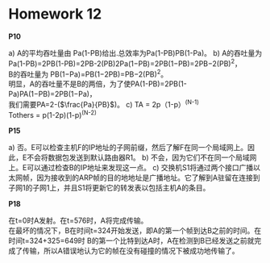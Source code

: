 # Homework 12

**P10**

a) A的平均吞吐量由 Pa(1-PB)给出.总效率为Pa(1-PB)PB(1-Pa)。
b) A的吞吐量为 Pa(1-PB)=2PB(1-PB)=2PB-2(PB)2Pa(1−PB)=2PB(1−PB)=2PB−2(PB)<sup>2</sup>，  
B的吞吐量为 PB(1−Pa)=PB(1−2PB)=PB−2(PB)<sup>2</sup>。  
明显，A的吞吐量不是B的两倍，为了使PA(1-PB)=2PB(1-Pa)PA(1−PB)=2PB(1−Pa)，  
我们需要PA=2-($\frac{Pa}{PB}$)。
c) TA = 2p（1-p）<sup>(N-1)</sup>  
Tothers = p(1-2p)(1-p)<sup>(N-2)</sup>

**P15**

a) 否。E可以检查主机F的IP地址的子网前缀，然后了解F在同一个局域网上。因此，E不会将数据包发送到默认路由器R1。
b) 不会，因为它们不在同一个局域网上。E可以通过检查B的IP地址来发现这一点。
c) 交换机S1将通过两个接口广播以太网帧，因为接收到的ARP帧的目的地地址是广播地址。它了解到A驻留在连接到子网1的子网1上，并且S1将更新它的转发表以包括主机A的条目。

**P18**

在t=0时A发射。在t=576时，A将完成传输。  
在最坏的情况下，B在时间t=324开始发送，即A的第一个帧到达B之前的时间。在时间t=324+325=649时 B的第一个比特到达A时，A在检测到B已经发送之前就完成了传输，所以A错误地认为它的帧在没有碰撞的情况下被成功地传输了。